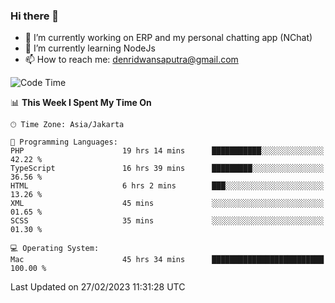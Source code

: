 ### Hi there 👋

- 🔭 I’m currently working on ERP and my personal chatting app (NChat)
- 🌱 I’m currently learning NodeJs
- 📫 How to reach me: denridwansaputra@gmail.com


<!--START_SECTION:waka-->
![Code Time](http://img.shields.io/badge/Code%20Time-2%2C704%20hrs%2055%20mins-blue)

📊 **This Week I Spent My Time On** 

```text
🕑︎ Time Zone: Asia/Jakarta

💬 Programming Languages: 
PHP                      19 hrs 14 mins      ███████████░░░░░░░░░░░░░░   42.22 % 
TypeScript               16 hrs 39 mins      █████████░░░░░░░░░░░░░░░░   36.56 % 
HTML                     6 hrs 2 mins        ███░░░░░░░░░░░░░░░░░░░░░░   13.26 % 
XML                      45 mins             ░░░░░░░░░░░░░░░░░░░░░░░░░   01.65 % 
SCSS                     35 mins             ░░░░░░░░░░░░░░░░░░░░░░░░░   01.30 % 

💻 Operating System: 
Mac                      45 hrs 34 mins      █████████████████████████   100.00 % 
```


 Last Updated on 27/02/2023 11:31:28 UTC
<!--END_SECTION:waka-->
